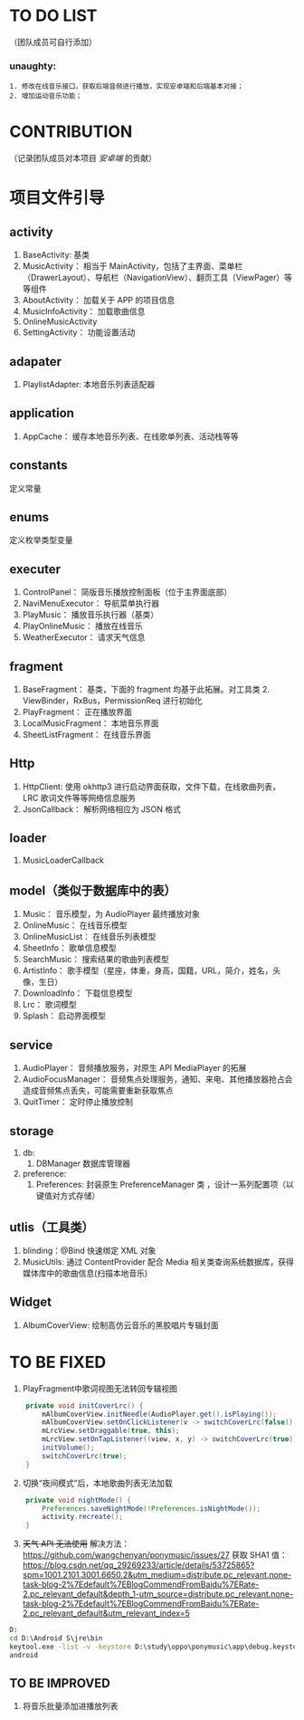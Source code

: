 # TO DO LIST
（团队成员可自行添加）
### unaughty:
    1. 修改在线音乐接口，获取后端音频进行播放，实现安卓端和后端基本对接；
    2. 增加运动音乐功能；

# CONTRIBUTION
（记录团队成员对本项目 *安卓端* 的贡献）

# 项目文件引导

## activity
1. BaseActivity: 基类
2. MusicActivity： 相当于 MainActivity，包括了主界面、菜单栏（DrawerLayout）、导航栏（NavigationView）、翻页工具（ViewPager）等等组件
3. AboutActivity： 加载关于 APP 的项目信息
4. MusicInfoActivity： 加载歌曲信息
5. OnlineMusicActivity
6. SettingActivity： 功能设置活动

## adapater
1. PlaylistAdapter: 本地音乐列表适配器

## application
1. AppCache： 缓存本地音乐列表、在线歌单列表、活动栈等等

## constants
定义常量

## enums
定义枚举类型变量

## executer
1. ControlPanel： 简版音乐播放控制面板（位于主界面底部）
2. NaviMenuExecutor： 导航菜单执行器
3. PlayMusic： 播放音乐执行器（基类）
4. PlayOnlineMusic： 播放在线音乐
5. WeatherExecutor： 请求天气信息

## fragment
1. BaseFragment： 基类，下面的 fragment 均基于此拓展。对工具类 2. ViewBinder，RxBus，PermissionReq 进行初始化
3. PlayFragment： 正在播放界面
4. LocalMusicFragment： 本地音乐界面
5. SheetListFragment： 在线音乐界面

## Http
1. HttpClient: 使用 okhttp3 进行启动界面获取，文件下载，在线歌曲列表，LRC 歌词文件等等网络信息服务
2. JsonCallback： 解析网络相应为 JSON 格式

## loader
1. MusicLoaderCallback

## model（类似于数据库中的表）
1. Music： 音乐模型，为 AudioPlayer 最终播放对象
2. OnlineMusic： 在线音乐模型
3. OnlineMusicList： 在线音乐列表模型
4. SheetInfo： 歌单信息模型
5. SearchMusic： 搜索结果的歌曲列表模型
6. ArtistInfo： 歌手模型（星座，体重，身高，国籍，URL，简介，姓名，头像，生日）
7. DownloadInfo： 下载信息模型
8. Lrc： 歌词模型
9. Splash： 启动界面模型

## service
1. AudioPlayer： 音频播放服务，对原生 API MediaPlayer 的拓展
2. AudioFocusManager： 音频焦点处理服务，通知、来电、其他播放器抢占会造成音频焦点丢失，可能需要重新获取焦点
3. QuitTimer： 定时停止播放控制

## storage
1. db: 
   1. DBManager 数据库管理器
2. preference:
   1. Preferences: 封装原生 PreferenceManager 类 ，设计一系列配置项（以键值对方式存储） 

## utlis（工具类）
1. blinding：@Bind 快速绑定 XML 对象
2. MusicUtils: 通过 ContentProvider 配合 Media 相关类查询系统数据库，获得媒体库中的歌曲信息(扫描本地音乐)

## Widget
1. AlbumCoverView: 绘制高仿云音乐的黑胶唱片专辑封面

# TO BE FIXED
1. PlayFragment中歌词视图无法转回专辑视图
```java
    private void initCoverLrc() {
        mAlbumCoverView.initNeedle(AudioPlayer.get().isPlaying());
        mAlbumCoverView.setOnClickListener(v -> switchCoverLrc(false));
        mLrcView.setDraggable(true, this);
        mLrcView.setOnTapListener((view, x, y) -> switchCoverLrc(true));    // to be fixed
        initVolume();
        switchCoverLrc(true);
    }
```
2. 切换“夜间模式”后，本地歌曲列表无法加载
```java
    private void nightMode() {
        Preferences.saveNightMode(!Preferences.isNightMode());
        activity.recreate();
    }
```
3. ~~天气 API 无法使用~~
解决方法： https://github.com/wangchenyan/ponymusic/issues/27
获取 SHA1 值：https://blog.csdn.net/qq_29269233/article/details/53725865?spm=1001.2101.3001.6650.2&utm_medium=distribute.pc_relevant.none-task-blog-2%7Edefault%7EBlogCommendFromBaidu%7ERate-2.pc_relevant_default&depth_1-utm_source=distribute.pc_relevant.none-task-blog-2%7Edefault%7EBlogCommendFromBaidu%7ERate-2.pc_relevant_default&utm_relevant_index=5

```cmd
D:
cd D:\Android S\jre\bin
keytool.exe -list -v -keystore D:\study\oppo\ponymusic\app\debug.keystore
android
```

## TO BE IMPROVED
1. 将音乐批量添加进播放列表

